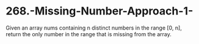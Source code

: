 # 268.-Missing-Number-Approach-1-
Given an array nums containing n distinct numbers in the range [0, n], return the only number in the range that is missing from the array.
